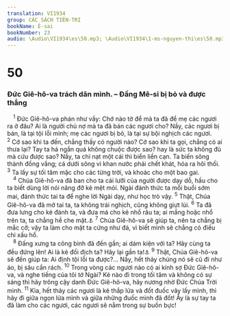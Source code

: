 ```yaml
---
translation: VI1934
group: CÁC SÁCH TIÊN-TRI
bookName: Ê-sai 
bookNumber: 23
audio: \Audio\VI1934\es\50.mp3; \Audio\VI1934\1-ms-nguyen-thi\es\50.mp3
---
```


<div class="title"><h1>50</h1><h3>Đức Giê-hô-va trách dân mình. – Đấng Mê-si bị bỏ và được thắng</h3></div>
<span class="verse es_50_1"> <sup>1</sup> Đức Giê-hô-va phán như vầy: Chớ nào tờ để mà ta đã để mẹ các ngươi ra ở đâu? Ai là người chủ nợ mà ta đã bán các ngươi cho? Nầy, các ngươi bị bán, là tại tội lỗi mình; mẹ các ngươi bị bỏ, là tại sự bội nghịch các ngươi. </span>
<span class="verse es_50_2"><sup>2</sup> Cớ sao khi ta đến, chẳng thấy có người nào? Cớ sao khi ta gọi, chẳng có ai thưa lại? Tay ta há ngắn quá không chuộc được sao? hay là sức ta không đủ mà cứu được sao? Nầy, ta chỉ nạt một cái thì biển liền cạn. Ta biến sông thành đồng vắng; cá dưới sông vì khan nước phải chết khát, hóa ra hôi thối. </span>
<span class="verse es_50_3"><sup>3</sup> Ta lấy sự tối tăm mặc cho các từng trời, và khoác cho một bao gai. <br/></span>
<span class="verse es_50_4"> <sup>4</sup> Chúa Giê-hô-va đã ban cho ta cái lưỡi của người được dạy dỗ, hầu cho ta biết dùng lời nói nâng đỡ kẻ mệt mỏi. Ngài đánh thức ta mỗi buổi sớm mai, đánh thức tai ta để nghe lời Ngài dạy, như học trò vậy. </span>
<span class="verse es_50_5"><sup>5</sup> Thật, Chúa Giê-hô-va đã mở tai ta, ta không trái nghịch, cũng không giựt lùi. </span>
<span class="verse es_50_6"><sup>6</sup> Ta đã đưa lưng cho kẻ đánh ta, và đưa má cho kẻ nhổ râu ta; ai mắng hoặc nhổ trên ta, ta chẳng hề che mặt.<a data-toggle="tooltip" data-placement="bottom" title="Mat 26:67; Mac 14:65">⚓</a></span>
<span class="verse es_50_7"><sup>7</sup> Chúa Giê-hô-va sẽ giúp ta, nên ta chẳng bị mắc cỡ; vậy ta làm cho mặt ta cứng như đá, vì biết mình sẽ chẳng có điều chi xấu hổ. <br/></span>
<span class="verse es_50_8"> <sup>8</sup> Đấng xưng ta công bình đã đến gần; ai dám kiện với ta? Hãy cùng ta đều đứng lên! Ai là kẻ đối địch ta? Hãy lại gần ta!<a data-toggle="tooltip" data-placement="bottom" title="Ro 8:33-34">⚓</a></span>
<span class="verse es_50_9"><sup>9</sup> Thật, Chúa Giê-hô-va sẽ đến giúp ta: Ai định tội lỗi ta được?… Nầy, hết thảy chúng nó sẽ cũ đi như áo, bị sâu cắn rách. </span>
<span class="verse es_50_10"><sup>10</sup> Trong vòng các ngươi nào có ai kính sợ Đức Giê-hô-va, và nghe tiếng của tôi tớ Ngài? Kẻ nào đi trong tối tăm và không có sự sáng thì hãy trông cậy danh Đức Giê-hô-va, hãy nương nhờ Đức Chúa Trời mình. </span>
<span class="verse es_50_11"><sup>11</sup> Kìa, hết thảy các ngươi là kẻ thắp lửa và đốt đuốc vây lấy mình, thì hãy đi giữa ngọn lửa mình và giữa những đuốc mình đã đốt! Ấy là sự tay ta đã làm cho các ngươi, các ngươi sẽ nằm trong sự buồn bực! <br/></span>
